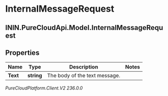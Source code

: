 # InternalMessageRequest

## ININ.PureCloudApi.Model.InternalMessageRequest

## Properties

|Name | Type | Description | Notes|
|------------ | ------------- | ------------- | -------------|
| **Text** | **string** | The body of the text message. | |



_PureCloudPlatform.Client.V2 236.0.0_
